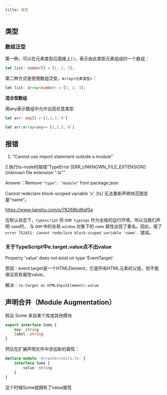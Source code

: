 ```yaml
---
title: 类型
---
```




## 类型

### 数组泛型

第一种，可以在元素类型后面接上`[]`，表示由此类型元素组成的一个数组：

```typescript
let list: number[] = [1, 2, 3];
```

第二种方式是使用数组泛型，`Array<元素类型>`：

```typescript
let list: Array<number> = [1, 2, 3];
```

**混合型数组**

用any表示数组中允许出现任意类型

```ts
let arr: any[] = [1,2,3,'4']
```

```ts
let arr:Array<any>= [1,2,3,'4']
```





## 报错

1. "Cannot use import statement outside a module"

2.执行ts-node时报错"TypeError [ERR_UNKNOWN_FILE_EXTENSION]: Unknown file extension ".ts""

Answer：Remove `"type": "module"` from package.json

Cannot redeclare block-scoped variable 'x'.  [ts] 无法重新声明块范围变量“name”。

https://www.jianshu.com/p/78268bd9af0a

在默认状态下，`typescript` 将 `DOM typings` 作为全局的运行环境，所以当我们声明 `name`时， 与 `DOM` 中的全局 `window` 对象下的 `name` 属性出现了重名。因此，报了 `error TS2451: Cannot redeclare block-scoped variable 'name'.` 错误。



### 关于TypeScript中e.target.value点不出value

Property 'value' does not exist on type 'EventTarget'.

原因：event.target是一个HTMLElement，它是所有HTML元素的父级，但不能保证具有属性value。

解决：`(e.target as HTMLInputElement).value`



## 声明合并（Module Augmentation）

假设 Some 来自某个库或其他模块

```ts
export interface Some {
    key: string
    label: string
}
```

然后在扩展声明文件中添加新的属性：

```ts
declare module '@/router/utils.ts' {
    interface Some {
        value: string
    }
}
```

这个时候Some就拥有了value属性



